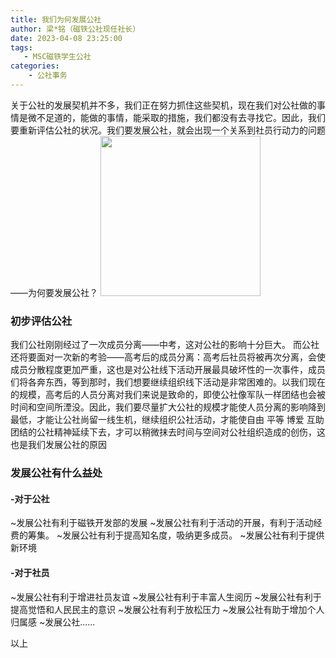 ```yaml
---
title: 我们为何发展公社
author: 梁*铭（磁铁公社现任社长）
date: 2023-04-08 23:25:00
tags:
   - MSC磁铁学生公社
categories: 
    - 公社事务
---
```

关于公社的发展契机并不多，我们正在努力抓住这些契机，现在我们对公社做的事情是微不足道的，能做的事情，能采取的措施，我们都没有去寻找它。因此，我们要重新评估公社的状况。我们要发展公社，就会出现一个关系到社员行动力的问题——为何要发展公社？
<img src="https://cdn.staticaly.com/gh/AOME-C/wwwRes/main/index.files/MSC.png" width=256 height=256 />
### 初步评估公社
我们公社刚刚经过了一次成员分离——中考，这对公社的影响十分巨大。
而公社还将要面对一次新的考验——高考后的成员分离：高考后社员将被再次分离，会使成员分散程度更加严重，这也是对公社线下活动开展最具破坏性的一次事件，成员们将各奔东西，等到那时，我们想要继续组织线下活动是非常困难的。以我们现在的规模，高考后的人员分离对我们来说是致命的，即使公社像军队一样团结也会被时间和空间所湮没。因此，我们要尽量扩大公社的规模才能使人员分离的影响降到最低，才能让公社尚留一线生机，继续组织公社活动，才能使自由 平等 博爱 互助 团结的公社精神延续下去，才可以稍微抹去时间与空间对公社组织造成的创伤，这也是我们发展公社的原因
### 发展公社有什么益处
#### -对于公社
~发展公社有利于磁铁开发部的发展
~发展公社有利于活动的开展，有利于活动经费的筹集。
~发展公社有利于提高知名度，吸纳更多成员。
~发展公社有利于提供新环境
#### -对于社员
~发展公社有利于增进社员友谊
~发展公社有利于丰富人生阅历
~发展公社有利于提高觉悟和人民民主的意识
~发展公社有利于放松压力
~发展公社有助于增加个人归属感
~发展公社......

以上